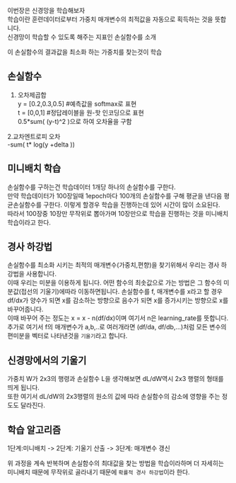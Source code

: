 이번장은 신경망을 학습해보자   
학습이란 훈련데이터로부터 가중치 매개변수의 최적값을 자동으로 획득하는 것을 뜻합니다.   
신경망이 학습할 수 있도록 해주는 지표인 손실함수를 소개

이 손실함수의 결과값을 최소화 하는 가중치를 찾는것이 학습

## 손실함수

1. 오차제곱합   
y = [0.2,0.3,0.5] #예측값을 softmax로 표현   
t = [0,0,1] #정답레이블을 원-핫 인코딩으로 표현   
0.5*sum( (y-t)^2 )으로 하여 오차율을 구함

2.교차엔트로피 오차   
 -sum( t* log(y +delta ))

## 미니배치 학습
손실함수를 구하는건 학습데이터 1개당 하나의 손실함수를 구한다.   
만약 학습데이터가 100장일때 1epoch마다 100개의 손실함수를 구해 평균을 낸다음 평균손실함수를
구한다. 이렇게 할경우 학습을 진행하는데 있어 시간이 많이 소요된다.   
따라서 100장중 10장만 무작위로 뽑아가며 10장만으로 학습을 진행하는 것을 미니배치 학습이라고 한다.

## 경사 하강법
손실함수를 최소화 시키는 최적의 매개변수(가중치,편향)을 찾기위해서 우리는 경사 하강법을 사용합니다.   
이때 우리는 미분을 이용하게 됩니다. 어떤 함수의 최솟값으로 가는 방법은 그 함수의 미분값(접선의 기울기)에따라
이동하면됩니다. 손실함수를 f, 매개변수를 x라고 할 경우 df/dx가 양수가 되면 x를 감소하는 방향으로 음수가 되면 x를 증가시키는 방향으로 x를 바꾸어줍니다.   
이때 바꾸어 주는 정도는 x = x - n(df/dx)이며 여기서 n은 learning_rate를 뜻합니다.   
추가로 여기서 f의 매개변수가 a,b,..로 여러개라면 (df/da, df/db,...)처럼 모든 변수의 편미분을 벡터로 나타낸것을 `기울기`라고 합니다.

## 신경망에서의 기울기 
가중치 W가 2x3의 행령과 손실함수 L을 생각해보면 dL/dW역시 2x3 행렬의 형태를 띄게 됩니다.   
또한 여기서 dL/dW의 2x3행렬의 원소의 값에 따라 손실함수의 감소에 영향을 주는 정도도 달라진다.

## 학습 알고리즘
1단계:미니배치 -> 2단계: 기울기 산출 -> 3단계: 매개변수 갱신   

위 과정을 계속 반복하며 손실함수의 최대값을 찾는 방법을 학습이라하며 더 자세히는 미니배치 때문에 무작위로 골라내기
때문에 `확률적 경사 하강법`이라 한다.